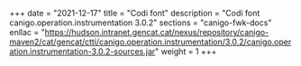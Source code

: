 +++
date        = "2021-12-17"
title       = "Codi font"
description = "Codi font canigo.operation.instrumentation 3.0.2"
sections    = "canigo-fwk-docs"
enllac		= "https://hudson.intranet.gencat.cat/nexus/repository/canigo-maven2/cat/gencat/ctti/canigo.operation.instrumentation/3.0.2/canigo.operation.instrumentation-3.0.2-sources.jar"
weight		= 1
+++
